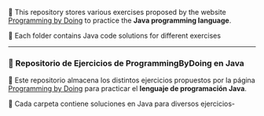 📌 This repository stores various exercises proposed by the website [Programming by Doing](https://www.programmingbydoing.com) to practice the **Java programming language**.

📁 Each folder contains Java code solutions for different exercises


---

### 📂 Repositorio de Ejercicios de ProgrammingByDoing en Java

📌 Este repositorio almacena los distintos ejercicios propuestos por la página [Programming by Doing](https://www.programmingbydoing.com) para practicar el **lenguaje de programación Java**.

📁 Cada carpeta contiene soluciones en Java para diversos ejercicios-

